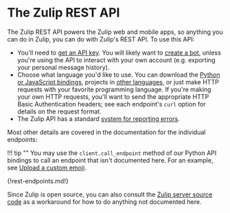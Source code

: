 # The Zulip REST API

The Zulip REST API powers the Zulip web and mobile apps, so anything
you can do in Zulip, you can do with Zulip's REST API.  To use this API:

* You'll need to [get an API key](/api/api-keys).  You will likely
  want to [create a bot](/help/add-a-bot-or-integration), unless you're
  using the API to interact with
  your own account (e.g. exporting your personal message history).
* Choose what language you'd like to use.  You can download the
  [Python or JavaScript bindings](/api/installation-instructions), projects in
  [other languages](/api/client-libraries), or
  just make HTTP requests with your favorite programming language.  If
  you're making your own HTTP requests, you'll want to send the
  appropriate HTTP Basic Authentication headers; see each endpoint's
  `curl` option for details on the request format.
* The Zulip API has a standard
  [system for reporting errors](/api/rest-error-handling).

Most other details are covered in the documentation for the individual
endpoints:

!!! tip ""
    You may use the `client.call_endpoint` method of our Python API
    bindings to call an endpoint that isn't documented here. For an
    example, see [Upload a custom emoji](/api/upload_custom_emoji).

{!rest-endpoints.md!}

Since Zulip is open source, you can also consult the
[Zulip server source code](https://github.com/zulip/zulip/) as a
workaround for how to do anything not documented here.
